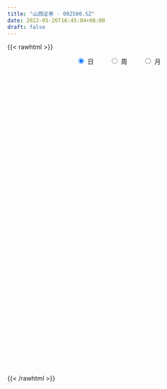 ```yaml
---
title: "山西证券 - 002500.SZ"
date: 2022-05-26T16:45:04+08:00
draft: false
---
```

{{< rawhtml >}}
    <div style="text-align: center">
        <label style="padding: 1rem;"><input style="margin-right: .5rem" type="radio" name="period" value="D" checked onclick="period_change(this)">日</label>
        <label style="padding: 1rem;"><input style="margin-right: .5rem" type="radio" name="period" value="W" onclick="period_change(this)">周</label>
        <label style="padding: 1rem;"><input style="margin-right: .5rem" type="radio" name="period" value="M" onclick="period_change(this)">月</label>
    </div>
    <div id="chart" style="height: 700px;"></div> 
    <script type="text/javascript">
        const D_v = [225442.54,118789.74,110356.3,182137.74,111221.51,171522.18,391627.46,384514.19,277899.67,338474.1,186152.82,218725.02,156957.95,149282.7,250294.87,141179.53,138656.28,123011.44,133742.82,253942.65,142718.21,169727.72,114047.92,112230.42,98462.84,136194.79,138619.72,162930.05,308363.93,170315.15,118984.37,106631.89,170747.39,133506.01,85056.98,75409.31,76714.51,107303.01,82077.7,154213.01,95930.58,91951.23,111169.78,149280.54,158618.45,78077.93,136844.22,158581.58,265980.53,207171.04,195756.03,199144.01,140131.11,138783.95,216454.89,174807.32,115548.9,110422.87,83567.47,130918.41,133991.29,132658.24,95813.77,99728.91,174657.39,329506.17,649506.88,368716.28,279106.89,242891.56,323353.02,200248.54,212053.61,212998.41,220364.73,202444.72,462891.93,419310.25,548849.61,395155.37,333550.6,428181.53,321032.09,550193.7,305787.63,284327.34,263947.24,309826.36,187309.26,140073.02,239766.44,269035.9,317544.82,139073.73,171460.09,158410.19,130462.14,142707.18,160265.97,110047.01,120738.1,123537.79,114346.03,139590.1,96246.96,134532.27,96812.88,155520.14,130157.27,184375.64,123677.3,128240.59,95714.83,121101.72,87411.02,73344.39,112336.56,99989.7,98474.35,100974.76,157413.75,101875.2,96427.47,115904.41,91288.93,83201.97,176308.2,115994.5,147320.61,99526.16,98556.89,101178.86,116618.17,101489.5,118943.47,122680.6,101644.25,263823.03,167162.68,173667.65,365228.84,226951.16,270652.26,157676.09,213335.25,202214.04,186254.01,173561.61,232020.15,171094.26,127208.39,140159.87,115944.78,137973.02,131581.25,176274.86,130485.78,180917.33,177036.6,170994.8,125276.4,140673.22,183595.93,112802.26,142010.07,183769.35,97300.14,546873.24,300219.13,286288.35,176548.63,118369.57,196264.82,129601.1,151349.7,111736.15,106121.34,169423.61,109642.3,81892.79,132181.95,133524.52,67537.53,62185.21,69657.77,62869.72,79289.83,83121.63,78416.61,173650.02,92003.29,100959.62,107868.83,95940.8,107108.18,102841.14,132474.6,212372.3,296096.93,143258.45,337050.93,207387.58,257741.54,327467.0,266881.48,187975.22,188857.91,107582.5,100446.52,118050.79,123832.49,128100.64,93540.7,202407.81,136562.4,192616.12,147195.97,136903.86,150293.9,151713.82,224082.1,163740.57,181561.11,141853.65,154840.72,104791.98,124824.89,161823.07,144133.53,245935.04,406600.14,270742.56,212362.49,291161.76,176866.32,158424.2,121787.93,419294.12,327981.02,149002.78,104951.83,106630.29,102380.9,108687.08,98488.97,151357.28,121110.17,155258.41,92497.52,146939.87]
const D_histogram = [0.0,0.0025080342,-0.0004478255,0.0014835213,-0.0005316226,0.0026233646,0.0151207974,0.0196059471,0.0231800032,0.0272000218,0.0230645514,0.0152324242,0.0060909542,-0.0015168552,-0.0021196432,-0.0033114576,-0.0022944038,-0.0049634106,-0.0079089214,-0.0208938233,-0.0338014285,-0.0371128331,-0.0354085562,-0.0293119771,-0.0238550018,-0.0221704403,-0.0191165073,-0.0159525954,-0.0045912435,-0.0033167835,-0.0033184286,-0.0009213788,-0.0060789038,-0.0137727389,-0.0156016266,-0.0142612231,-0.010972131,-0.0123526405,-0.0108158533,-0.0049537638,-0.001143905,-0.0000938097,0.0010862152,0.0048360495,0.0029690527,0.0021398754,0.0019997729,0.0067615921,0.0124162775,0.0087332174,0.0031996665,-0.0057636576,-0.0106500985,-0.0190825653,-0.0171267195,-0.0151049405,-0.0163042766,-0.0200606902,-0.0187954241,-0.0118534487,-0.0029666686,0.0009363896,0.0021471851,0.00479304,0.0107414444,0.0158708092,0.0399652291,0.0458744713,0.0514584463,0.0532376617,0.0543320485,0.0484342284,0.0396289638,0.0280962801,0.0134800982,0.0072393696,0.0116642753,0.0193247646,0.0209095147,0.0281280267,0.0333297425,0.0350041919,0.0374911432,0.036442475,0.0293206025,0.0155077927,0.0115916872,-0.0044496091,-0.0119234482,-0.0161611106,-0.0155587139,-0.0265968418,-0.0423772385,-0.0448899374,-0.0477871403,-0.0461973135,-0.0392204453,-0.0355251979,-0.0365522553,-0.0352965986,-0.0294046734,-0.0291449664,-0.0278953751,-0.0215600336,-0.0187017782,-0.0123865125,-0.011227228,-0.0082293821,-0.0099611469,-0.0215637976,-0.0284851237,-0.0282154758,-0.0233884912,-0.0235629075,-0.0197893139,-0.0156084285,-0.0113558545,-0.0034263323,0.0032090772,0.0086782086,0.0175770958,0.0230137181,0.0259428103,0.0245348479,0.0255318046,0.0234584273,0.0284503203,0.0273332345,0.0249361271,0.0205291996,0.015046784,0.0097815525,0.0023534593,-0.0003026551,0.002086672,0.0036793158,0.0078716223,0.0089884019,0.0087366475,0.0127258205,0.0197731775,0.0200265476,0.0172390048,0.0126523133,0.0135313213,0.0164828509,0.0160738687,0.0090761502,0.012334771,0.0122502814,0.0094087265,0.0043284344,0.0006541038,0.0025193626,0.0032859702,0.0065071716,0.007254113,0.0089472533,0.0072952431,0.0017020012,-0.0009667875,-0.0016604798,-0.0010760708,-0.0016332857,-0.0015967623,-0.009482667,-0.0148792478,-0.0381822341,-0.0528928798,-0.0600499496,-0.0600460032,-0.0586079035,-0.0600417725,-0.0547674264,-0.057565521,-0.0549345547,-0.0469989409,-0.030303765,-0.0165825052,-0.0054067346,0.0036000433,0.0056615701,0.009630742,0.0139273912,0.0137050796,0.0157362014,0.0183992141,0.017447689,0.018069815,0.010031828,0.0058988227,0.000587539,-0.0000797667,0.0015606696,0.0045580023,0.0044092379,-0.0009045735,-0.0181095887,-0.0418245895,-0.0510506475,-0.0333645477,-0.0271031143,-0.036565198,-0.0182888749,-0.0058792293,0.0034925157,0.0034409779,0.004497911,0.0068221311,0.0040596838,0.0007972777,0.0037724771,0.0053873106,0.0175397415,0.0260472577,0.03495575,0.0410161908,0.0346695194,0.032287174,0.0209537093,0.0256160468,0.023408859,0.0239782798,0.0210981105,0.0155205249,0.0117001458,0.0059638703,-0.0045151997,-0.0071965139,-0.0284459203,-0.0601546841,-0.0723691279,-0.0760269006,-0.0643838411,-0.0531867705,-0.0484785723,-0.0396774965,-0.0159184855,-0.0044149879,0.0039194346,0.0117362348,0.0149630207,0.0170241473,0.0194841653,0.0201063043,0.0258798228,0.0313296003,0.0240940141,0.0232717602,0.029012028]
const D_fast = [0.0,0.0031350427,0.0000672267,0.0023694538,0.0002214043,0.0040322326,0.0203098648,0.0296965012,0.0390655582,0.0498855822,0.0515162497,0.0474922285,0.039873497,0.0318864738,0.0307537751,0.0287340962,0.029177549,0.0252676896,0.0203449485,0.0021365907,-0.0192213715,-0.0318109845,-0.0389588466,-0.0401902617,-0.040697037,-0.0445550855,-0.0462802793,-0.0471045162,-0.0368909752,-0.0364457111,-0.0372769634,-0.0351102583,-0.0417875092,-0.052924529,-0.0586538234,-0.0608787256,-0.0603326664,-0.064801336,-0.0659685121,-0.0613448636,-0.057820981,-0.0567943381,-0.0553427594,-0.0503839127,-0.0515086463,-0.0518028548,-0.051443014,-0.0449907968,-0.036232042,-0.0377317977,-0.042465432,-0.0528696705,-0.060418636,-0.0736217442,-0.0759475783,-0.0777020344,-0.0829774397,-0.0917490258,-0.0951826157,-0.0912040025,-0.0830588895,-0.078921734,-0.0771741421,-0.0733300273,-0.0646962618,-0.0555991946,-0.0215134675,-0.0041356075,0.0143129792,0.02940161,0.0440790089,0.0502897459,0.0513917222,0.0468831085,0.0356369513,0.0312060651,0.0385470395,0.0510387199,0.0578508488,0.0721013674,0.0856355189,0.0960610162,0.1079207533,0.1159827039,0.116190982,0.1062551204,0.1052369367,0.0880832381,0.077628537,0.0693505969,0.0660633152,0.0483759768,0.0220012705,0.0082660872,-0.0065779007,-0.0165374024,-0.0193656455,-0.0245516976,-0.0347168187,-0.0422853118,-0.0437445549,-0.0507710894,-0.056495342,-0.0555500089,-0.057367198,-0.0541485604,-0.055796083,-0.0548555826,-0.0590776341,-0.0760712341,-0.0901138412,-0.0968980622,-0.0979182005,-0.1039833436,-0.1051570785,-0.1048783002,-0.1034646898,-0.0963917507,-0.088954072,-0.0813153884,-0.0680222272,-0.0568321754,-0.0474173806,-0.042691631,-0.0353117232,-0.0315204937,-0.0194160206,-0.0136997978,-0.0098628734,-0.009137501,-0.0108582206,-0.013678064,-0.0205177924,-0.0232495706,-0.0203385755,-0.0178261027,-0.0116658906,-0.0083020106,-0.0063696031,0.0008010251,0.0127916765,0.0180516834,0.0195738919,0.0181502786,0.022412117,0.0294843593,0.0330938443,0.0283651633,0.0347074769,0.0376855577,0.0371961844,0.0331980009,0.0296871962,0.0321822957,0.0337703959,0.0386183901,0.0411788598,0.0451088134,0.0452806139,0.0401128723,0.0372023868,0.0360935746,0.0364089659,0.0354434296,0.0350807623,0.0248241909,0.0157077981,-0.0171407467,-0.0450746123,-0.0672441696,-0.0822517239,-0.0954656001,-0.1119099122,-0.1203274227,-0.1375168976,-0.14861957,-0.1524336914,-0.1433144568,-0.1337388233,-0.1239147364,-0.1140079476,-0.1105310283,-0.1041541709,-0.0963756739,-0.0931717155,-0.0872065434,-0.0799437272,-0.0765333301,-0.0713937503,-0.0769237803,-0.0795820799,-0.0847464789,-0.0854337262,-0.0834031226,-0.0792662892,-0.0783127442,-0.0838526989,-0.1055851114,-0.1397562595,-0.1617449794,-0.1524000166,-0.1529143617,-0.1715177449,-0.1578136406,-0.1468738022,-0.1366289283,-0.1358202216,-0.1336388108,-0.1296090579,-0.1313565843,-0.1344196709,-0.1305013522,-0.1275396911,-0.1110023248,-0.0959829942,-0.0783355644,-0.0620210758,-0.0597003674,-0.0540109194,-0.0601059567,-0.0490396075,-0.0453945806,-0.0388305899,-0.0364362315,-0.0381336859,-0.0390290285,-0.0432743364,-0.0548822063,-0.059362649,-0.0877235355,-0.1344709704,-0.164777696,-0.187442194,-0.1918950947,-0.1939947167,-0.2014061617,-0.20252446,-0.1827450703,-0.1723453197,-0.1630310385,-0.1522801796,-0.1453126385,-0.1389954751,-0.1316644158,-0.1260157007,-0.1137722265,-0.100490049,-0.1017021316,-0.0967064455,-0.0837131707]
const D_slow = [0.0,0.0006270085,0.0005150522,0.0008859325,0.0007530269,0.001408868,0.0051890674,0.0100905541,0.0158855549,0.0226855604,0.0284516983,0.0322598043,0.0337825429,0.033403329,0.0328734183,0.0320455538,0.0314719529,0.0302311002,0.0282538699,0.0230304141,0.0145800569,0.0053018487,-0.0035502904,-0.0108782847,-0.0168420351,-0.0223846452,-0.027163772,-0.0311519209,-0.0322997317,-0.0331289276,-0.0339585348,-0.0341888795,-0.0357086054,-0.0391517901,-0.0430521968,-0.0466175026,-0.0493605353,-0.0524486955,-0.0551526588,-0.0563910997,-0.056677076,-0.0567005284,-0.0564289746,-0.0552199622,-0.054477699,-0.0539427302,-0.053442787,-0.0517523889,-0.0486483195,-0.0464650152,-0.0456650985,-0.0471060129,-0.0497685376,-0.0545391789,-0.0588208588,-0.0625970939,-0.066673163,-0.0716883356,-0.0763871916,-0.0793505538,-0.0800922209,-0.0798581235,-0.0793213273,-0.0781230673,-0.0754377062,-0.0714700039,-0.0614786966,-0.0500100788,-0.0371454672,-0.0238360517,-0.0102530396,0.0018555175,0.0117627584,0.0187868285,0.022156853,0.0239666954,0.0268827642,0.0317139554,0.0369413341,0.0439733407,0.0523057764,0.0610568243,0.0704296101,0.0795402289,0.0868703795,0.0907473277,0.0936452495,0.0925328472,0.0895519852,0.0855117075,0.081622029,0.0749728186,0.064378509,0.0531560246,0.0412092395,0.0296599112,0.0198547998,0.0109735003,0.0018354365,-0.0069887131,-0.0143398815,-0.0216261231,-0.0285999669,-0.0339899753,-0.0386654198,-0.0417620479,-0.0445688549,-0.0466262005,-0.0491164872,-0.0545074366,-0.0616287175,-0.0686825865,-0.0745297093,-0.0804204361,-0.0853677646,-0.0892698717,-0.0921088353,-0.0929654184,-0.0921631491,-0.089993597,-0.085599323,-0.0798458935,-0.0733601909,-0.0672264789,-0.0608435278,-0.054978921,-0.0478663409,-0.0410330323,-0.0347990005,-0.0296667006,-0.0259050046,-0.0234596165,-0.0228712517,-0.0229469154,-0.0224252475,-0.0215054185,-0.0195375129,-0.0172904125,-0.0151062506,-0.0119247954,-0.0069815011,-0.0019748642,0.002334887,0.0054979654,0.0088807957,0.0130015084,0.0170199756,0.0192890131,0.0223727059,0.0254352762,0.0277874579,0.0288695665,0.0290330924,0.0296629331,0.0304844256,0.0321112185,0.0339247468,0.0361615601,0.0379853709,0.0384108712,0.0381691743,0.0377540543,0.0374850366,0.0370767152,0.0366775246,0.0343068579,0.0305870459,0.0210414874,0.0078182675,-0.0071942199,-0.0222057207,-0.0368576966,-0.0518681397,-0.0655599963,-0.0799513766,-0.0936850153,-0.1054347505,-0.1130106918,-0.1171563181,-0.1185080017,-0.1176079909,-0.1161925984,-0.1137849129,-0.1103030651,-0.1068767952,-0.1029427448,-0.0983429413,-0.0939810191,-0.0894635653,-0.0869556083,-0.0854809026,-0.0853340179,-0.0853539595,-0.0849637921,-0.0838242916,-0.0827219821,-0.0829481255,-0.0874755226,-0.09793167,-0.1106943319,-0.1190354688,-0.1258112474,-0.1349525469,-0.1395247656,-0.140994573,-0.140121444,-0.1392611995,-0.1381367218,-0.136431189,-0.1354162681,-0.1352169486,-0.1342738294,-0.1329270017,-0.1285420663,-0.1220302519,-0.1132913144,-0.1030372667,-0.0943698868,-0.0862980933,-0.081059666,-0.0746556543,-0.0688034396,-0.0628088696,-0.057534342,-0.0536542108,-0.0507291743,-0.0492382067,-0.0503670066,-0.0521661351,-0.0592776152,-0.0743162862,-0.0924085682,-0.1114152934,-0.1275112536,-0.1408079462,-0.1529275893,-0.1628469635,-0.1668265848,-0.1679303318,-0.1669504731,-0.1640164144,-0.1602756593,-0.1560196224,-0.1511485811,-0.146122005,-0.1396520493,-0.1318196493,-0.1257961457,-0.1199782057,-0.1127251987]
const D_data = [['2021-05-17', 6.8673, 6.7788, 6.7394, 6.8772],['2021-05-18', 6.7788, 6.8181, 6.7788, 6.8772],['2021-05-19', 6.7985, 6.7493, 6.7394, 6.828],['2021-05-20', 6.7493, 6.8083, 6.7394, 6.887],['2021-05-21', 6.8181, 6.7591, 6.7493, 6.8378],['2021-05-24', 6.7886, 6.828, 6.7886, 6.887],['2021-05-25', 6.8476, 6.9952, 6.8181, 7.0543],['2021-05-26', 7.0149, 6.9559, 6.946, 7.133],['2021-05-27', 6.946, 6.9854, 6.887, 7.0051],['2021-05-28', 6.9657, 7.0346, 6.9264, 7.0936],['2021-05-31', 7.0149, 6.9559, 6.9362, 7.0247],['2021-06-01', 6.946, 6.8968, 6.8575, 6.9657],['2021-06-02', 6.8968, 6.8476, 6.828, 6.946],['2021-06-03', 6.8378, 6.828, 6.8181, 6.8968],['2021-06-04', 6.8181, 6.8968, 6.7985, 7.0149],['2021-06-07', 6.8968, 6.887, 6.8476, 6.9559],['2021-06-08', 6.887, 6.9165, 6.8772, 6.9559],['2021-06-09', 6.9165, 6.8673, 6.8378, 6.946],['2021-06-10', 6.8476, 6.8476, 6.7985, 6.9067],['2021-06-11', 6.8476, 6.6706, 6.6509, 6.8673],['2021-06-15', 6.6706, 6.582, 6.582, 6.7001],['2021-06-16', 6.582, 6.6312, 6.582, 6.7001],['2021-06-17', 6.6312, 6.6607, 6.6017, 6.6902],['2021-06-18', 6.641, 6.7099, 6.6115, 6.7394],['2021-06-21', 6.7001, 6.7099, 6.6706, 6.7493],['2021-06-22', 6.7001, 6.6607, 6.6509, 6.7394],['2021-06-23', 6.6804, 6.6706, 6.641, 6.7099],['2021-06-24', 6.6607, 6.6706, 6.641, 6.7296],['2021-06-25', 6.66, 6.8, 6.65, 6.88],['2021-06-28', 6.78, 6.7, 6.69, 6.79],['2021-06-29', 6.71, 6.68, 6.66, 6.75],['2021-06-30', 6.7, 6.71, 6.67, 6.74],['2021-07-01', 6.75, 6.6, 6.6, 6.79],['2021-07-02', 6.61, 6.52, 6.51, 6.61],['2021-07-05', 6.52, 6.55, 6.5, 6.57],['2021-07-06', 6.55, 6.57, 6.53, 6.6],['2021-07-07', 6.57, 6.59, 6.53, 6.6],['2021-07-08', 6.6, 6.52, 6.51, 6.62],['2021-07-09', 6.5, 6.54, 6.49, 6.55],['2021-07-12', 6.6, 6.6, 6.57, 6.65],['2021-07-13', 6.57, 6.59, 6.55, 6.6],['2021-07-14', 6.58, 6.56, 6.53, 6.6],['2021-07-15', 6.55, 6.56, 6.52, 6.59],['2021-07-16', 6.57, 6.6, 6.54, 6.64],['2021-07-19', 6.58, 6.53, 6.45, 6.59],['2021-07-20', 6.51, 6.53, 6.49, 6.55],['2021-07-21', 6.51, 6.53, 6.5, 6.59],['2021-07-22', 6.55, 6.6, 6.53, 6.62],['2021-07-23', 6.61, 6.64, 6.56, 6.75],['2021-07-26', 6.63, 6.53, 6.51, 6.68],['2021-07-27', 6.52, 6.48, 6.45, 6.56],['2021-07-28', 6.47, 6.39, 6.37, 6.52],['2021-07-29', 6.43, 6.39, 6.35, 6.45],['2021-07-30', 6.38, 6.29, 6.24, 6.38],['2021-08-02', 6.25, 6.38, 6.2, 6.49],['2021-08-03', 6.36, 6.37, 6.33, 6.49],['2021-08-04', 6.38, 6.31, 6.31, 6.38],['2021-08-05', 6.3, 6.24, 6.23, 6.35],['2021-08-06', 6.24, 6.27, 6.23, 6.28],['2021-08-09', 6.25, 6.34, 6.24, 6.38],['2021-08-10', 6.35, 6.39, 6.29, 6.4],['2021-08-11', 6.4, 6.35, 6.34, 6.42],['2021-08-12', 6.3, 6.32, 6.3, 6.37],['2021-08-13', 6.31, 6.34, 6.3, 6.35],['2021-08-16', 6.35, 6.4, 6.34, 6.46],['2021-08-17', 6.4, 6.42, 6.38, 6.61],['2021-08-18', 6.41, 6.75, 6.4, 6.83],['2021-08-19', 6.7, 6.63, 6.6, 6.8],['2021-08-20', 6.63, 6.69, 6.6, 6.73],['2021-08-23', 6.7, 6.7, 6.66, 6.76],['2021-08-24', 6.69, 6.74, 6.67, 6.79],['2021-08-25', 6.69, 6.68, 6.65, 6.74],['2021-08-26', 6.68, 6.64, 6.63, 6.72],['2021-08-27', 6.62, 6.58, 6.55, 6.66],['2021-08-30', 6.65, 6.49, 6.47, 6.66],['2021-08-31', 6.5, 6.55, 6.46, 6.58],['2021-09-01', 6.55, 6.69, 6.51, 6.81],['2021-09-02', 6.65, 6.78, 6.65, 6.82],['2021-09-03', 7.02, 6.75, 6.75, 7.07],['2021-09-06', 6.74, 6.87, 6.71, 6.91],['2021-09-07', 6.8, 6.91, 6.78, 6.94],['2021-09-08', 6.92, 6.92, 6.88, 7.06],['2021-09-09', 6.88, 6.98, 6.86, 7.05],['2021-09-10', 6.98, 6.98, 6.94, 7.14],['2021-09-13', 6.98, 6.92, 6.9, 7.03],['2021-09-14', 6.98, 6.81, 6.8, 6.99],['2021-09-15', 6.81, 6.91, 6.79, 6.97],['2021-09-16', 6.91, 6.72, 6.69, 6.95],['2021-09-17', 6.76, 6.77, 6.7, 6.8],['2021-09-22', 6.7, 6.78, 6.68, 6.8],['2021-09-23', 6.79, 6.83, 6.79, 6.89],['2021-09-24', 6.82, 6.65, 6.63, 6.85],['2021-09-27', 6.65, 6.5, 6.45, 6.71],['2021-09-28', 6.52, 6.59, 6.51, 6.61],['2021-09-29', 6.55, 6.54, 6.47, 6.57],['2021-09-30', 6.54, 6.56, 6.47, 6.58],['2021-10-08', 6.59, 6.62, 6.57, 6.65],['2021-10-11', 6.63, 6.58, 6.55, 6.64],['2021-10-12', 6.57, 6.5, 6.46, 6.57],['2021-10-13', 6.5, 6.5, 6.45, 6.54],['2021-10-14', 6.52, 6.55, 6.47, 6.57],['2021-10-15', 6.52, 6.47, 6.46, 6.56],['2021-10-18', 6.48, 6.46, 6.43, 6.51],['2021-10-19', 6.46, 6.52, 6.44, 6.53],['2021-10-20', 6.5, 6.48, 6.47, 6.52],['2021-10-21', 6.5, 6.53, 6.47, 6.57],['2021-10-22', 6.5, 6.47, 6.47, 6.54],['2021-10-25', 6.46, 6.49, 6.41, 6.49],['2021-10-26', 6.47, 6.42, 6.41, 6.49],['2021-10-27', 6.41, 6.24, 6.23, 6.42],['2021-10-28', 6.25, 6.22, 6.21, 6.28],['2021-10-29', 6.22, 6.26, 6.2, 6.31],['2021-11-01', 6.23, 6.3, 6.23, 6.33],['2021-11-02', 6.28, 6.22, 6.21, 6.31],['2021-11-03', 6.24, 6.25, 6.21, 6.27],['2021-11-04', 6.26, 6.25, 6.24, 6.28],['2021-11-05', 6.24, 6.25, 6.23, 6.28],['2021-11-08', 6.26, 6.31, 6.25, 6.32],['2021-11-09', 6.31, 6.32, 6.29, 6.35],['2021-11-10', 6.31, 6.33, 6.29, 6.35],['2021-11-11', 6.33, 6.41, 6.32, 6.44],['2021-11-12', 6.4, 6.41, 6.37, 6.43],['2021-11-15', 6.41, 6.41, 6.36, 6.45],['2021-11-16', 6.41, 6.37, 6.33, 6.44],['2021-11-17', 6.37, 6.41, 6.35, 6.44],['2021-11-18', 6.39, 6.38, 6.37, 6.42],['2021-11-19', 6.37, 6.49, 6.36, 6.5],['2021-11-22', 6.47, 6.44, 6.44, 6.49],['2021-11-23', 6.44, 6.43, 6.43, 6.49],['2021-11-24', 6.43, 6.4, 6.38, 6.46],['2021-11-25', 6.41, 6.37, 6.37, 6.43],['2021-11-26', 6.37, 6.35, 6.34, 6.38],['2021-11-29', 6.3, 6.29, 6.27, 6.34],['2021-11-30', 6.32, 6.32, 6.3, 6.34],['2021-12-01', 6.31, 6.38, 6.3, 6.4],['2021-12-02', 6.37, 6.38, 6.36, 6.44],['2021-12-03', 6.38, 6.43, 6.38, 6.43],['2021-12-06', 6.46, 6.41, 6.4, 6.56],['2021-12-07', 6.45, 6.4, 6.37, 6.49],['2021-12-08', 6.42, 6.47, 6.36, 6.47],['2021-12-09', 6.46, 6.55, 6.42, 6.63],['2021-12-10', 6.5, 6.5, 6.47, 6.53],['2021-12-13', 6.56, 6.47, 6.47, 6.62],['2021-12-14', 6.45, 6.44, 6.42, 6.47],['2021-12-15', 6.44, 6.51, 6.43, 6.53],['2021-12-16', 6.51, 6.56, 6.5, 6.58],['2021-12-17', 6.59, 6.54, 6.52, 6.61],['2021-12-20', 6.5, 6.45, 6.4, 6.54],['2021-12-21', 6.42, 6.58, 6.42, 6.6],['2021-12-22', 6.59, 6.56, 6.54, 6.62],['2021-12-23', 6.6, 6.53, 6.5, 6.6],['2021-12-24', 6.54, 6.49, 6.46, 6.58],['2021-12-27', 6.5, 6.49, 6.46, 6.52],['2021-12-28', 6.5, 6.56, 6.47, 6.58],['2021-12-29', 6.56, 6.56, 6.51, 6.59],['2021-12-30', 6.56, 6.61, 6.54, 6.64],['2021-12-31', 6.62, 6.6, 6.58, 6.64],['2022-01-04', 6.61, 6.63, 6.56, 6.64],['2022-01-05', 6.62, 6.6, 6.58, 6.65],['2022-01-06', 6.57, 6.54, 6.53, 6.61],['2022-01-07', 6.56, 6.56, 6.54, 6.59],['2022-01-10', 6.55, 6.58, 6.54, 6.6],['2022-01-11', 6.56, 6.6, 6.56, 6.64],['2022-01-12', 6.6, 6.59, 6.56, 6.62],['2022-01-13', 6.6, 6.6, 6.59, 6.64],['2022-01-14', 6.58, 6.48, 6.46, 6.59],['2022-01-17', 6.48, 6.47, 6.46, 6.52],['2022-01-18', 6.27, 6.15, 6.05, 6.27],['2022-01-19', 6.06, 6.12, 6.02, 6.14],['2022-01-20', 6.11, 6.11, 6.07, 6.2],['2022-01-21', 6.1, 6.13, 6.08, 6.18],['2022-01-24', 6.13, 6.1, 6.08, 6.15],['2022-01-25', 6.1, 6.01, 6.0, 6.11],['2022-01-26', 6.01, 6.05, 5.96, 6.08],['2022-01-27', 6.03, 5.9, 5.9, 6.06],['2022-01-28', 5.95, 5.91, 5.9, 5.99],['2022-02-07', 5.96, 5.95, 5.92, 5.99],['2022-02-08', 5.93, 6.08, 5.92, 6.08],['2022-02-09', 6.07, 6.09, 6.05, 6.12],['2022-02-10', 6.11, 6.1, 6.05, 6.11],['2022-02-11', 6.07, 6.11, 6.06, 6.15],['2022-02-14', 6.08, 6.04, 6.02, 6.1],['2022-02-15', 6.06, 6.07, 6.04, 6.08],['2022-02-16', 6.07, 6.09, 6.06, 6.1],['2022-02-17', 6.08, 6.04, 6.03, 6.09],['2022-02-18', 6.01, 6.07, 6.0, 6.08],['2022-02-21', 6.08, 6.09, 6.05, 6.09],['2022-02-22', 6.06, 6.05, 6.02, 6.09],['2022-02-23', 6.05, 6.07, 6.04, 6.09],['2022-02-24', 6.07, 5.94, 5.89, 6.07],['2022-02-25', 5.96, 5.95, 5.93, 6.0],['2022-02-28', 5.95, 5.9, 5.88, 5.98],['2022-03-01', 5.92, 5.93, 5.88, 5.94],['2022-03-02', 5.91, 5.95, 5.9, 5.96],['2022-03-03', 5.95, 5.97, 5.94, 6.0],['2022-03-04', 5.97, 5.93, 5.9, 5.98],['2022-03-07', 5.93, 5.84, 5.83, 5.94],['2022-03-08', 5.84, 5.61, 5.61, 5.88],['2022-03-09', 5.64, 5.38, 5.2, 5.64],['2022-03-10', 5.49, 5.42, 5.41, 5.54],['2022-03-11', 5.4, 5.73, 5.31, 5.84],['2022-03-14', 5.62, 5.61, 5.59, 5.76],['2022-03-15', 5.52, 5.36, 5.35, 5.66],['2022-03-16', 5.43, 5.69, 5.34, 5.75],['2022-03-17', 5.72, 5.67, 5.63, 5.77],['2022-03-18', 5.66, 5.67, 5.61, 5.72],['2022-03-21', 5.63, 5.56, 5.53, 5.65],['2022-03-22', 5.53, 5.56, 5.52, 5.62],['2022-03-23', 5.58, 5.57, 5.55, 5.6],['2022-03-24', 5.53, 5.49, 5.48, 5.56],['2022-03-25', 5.49, 5.45, 5.45, 5.58],['2022-03-28', 5.43, 5.51, 5.39, 5.55],['2022-03-29', 5.54, 5.49, 5.46, 5.55],['2022-03-30', 5.54, 5.65, 5.52, 5.68],['2022-03-31', 5.61, 5.66, 5.6, 5.7],['2022-04-01', 5.63, 5.72, 5.61, 5.73],['2022-04-06', 5.7, 5.74, 5.66, 5.75],['2022-04-07', 5.73, 5.6, 5.6, 5.76],['2022-04-08', 5.64, 5.64, 5.53, 5.69],['2022-04-11', 5.64, 5.5, 5.46, 5.66],['2022-04-12', 5.5, 5.69, 5.45, 5.71],['2022-04-13', 5.65, 5.62, 5.61, 5.72],['2022-04-14', 5.65, 5.66, 5.65, 5.76],['2022-04-15', 5.64, 5.62, 5.59, 5.71],['2022-04-18', 5.53, 5.57, 5.51, 5.61],['2022-04-19', 5.58, 5.57, 5.54, 5.6],['2022-04-20', 5.57, 5.52, 5.5, 5.61],['2022-04-21', 5.52, 5.41, 5.4, 5.57],['2022-04-22', 5.41, 5.46, 5.37, 5.51],['2022-04-25', 5.41, 5.14, 5.11, 5.42],['2022-04-26', 5.2, 4.82, 4.81, 5.2],['2022-04-27', 4.73, 4.88, 4.72, 4.9],['2022-04-28', 4.82, 4.87, 4.78, 4.98],['2022-04-29', 5.04, 5.01, 4.89, 5.09],['2022-05-05', 4.96, 5.0, 4.93, 5.05],['2022-05-06', 4.95, 4.9, 4.87, 4.99],['2022-05-09', 4.9, 4.93, 4.86, 4.98],['2022-05-10', 4.91, 5.16, 4.9, 5.22],['2022-05-11', 5.1, 5.07, 5.07, 5.21],['2022-05-12', 5.05, 5.06, 5.02, 5.13],['2022-05-13', 5.1, 5.08, 5.05, 5.11],['2022-05-16', 5.11, 5.04, 5.02, 5.12],['2022-05-17', 5.05, 5.03, 4.98, 5.05],['2022-05-18', 5.02, 5.04, 5.01, 5.08],['2022-05-19', 4.99, 5.02, 4.96, 5.03],['2022-05-20', 5.04, 5.1, 5.03, 5.12],['2022-05-23', 5.11, 5.13, 5.09, 5.15],['2022-05-24', 5.13, 4.97, 4.96, 5.16],['2022-05-25', 4.97, 5.03, 4.97, 5.04],['2022-05-26', 5.04, 5.13, 5.02, 5.18]]
const W_v = [1545014.04,4737556.0900000008,5809177.7400000002,3916209.6800000002,5093638.9100000001,4735757.5300000003,2659558.7400000002,3454124.1000000001,4685313.75,1897628.9199999999,1747316.9999999998,1557703.0800000001,904256.5600000001,1047976.5900000001,1094948.5899999999,898455.15,1035903.34,1198232.99,1814906.1400000001,1523963.46,940654.16,965796.0599999999,690611.5,781859.42,978444.5499999999,1138113.49,1380974.28,2293988.1500000004,2698107.5,2024349.3799999999,1526653.73,922000.4099999999,616267.6499999999,2004953.6000000001,1462252.9100000001,1292265.1299999999,1330705.8500000001,1802887.52,1652562.28,1763780.6099999999,2146196.9900000002,2345380.4100000001,1854361.3599999999,1639921.3599999999,1282610.0700000001,1010973.8999999999,1161926.4700000002,1119349.3100000001,895238.46,1071613.8100000001,1082470.1199999999,1025188.0700000001,1018223.1199999999,689075.0699999999,1205897.3800000001,839113.0600000001,668526.73,669654.8,929244.2300000001,738988.78,586761.02,520863.71,737721.9,450921.43,824470.3099999999,820090.9300000001,2802680.3199999998,2341006.6099999999,1405006.75,3063893.2999999998,2504319.9199999999,1373444.24,1091589.4399999999,1010425.1399999999,801867.16,707225.37,954328.2,1859652.95,1019226.71,837295.6900000001,730682.76,1192776.75,3590514.5599999996,4818367.7000000002,4902460.4500000002,2715731.2999999998,3907153.4899999998,4371025.7800000003,6271371.75,3065705.8499999996,2002601.1699999999,2131439.4699999997,784366.54,1818372.8800000001,1505051.9499999997,951715.36,1026986.38,649134.2000000001,1111804.74,1540213.3099999998,1100729.6100000001,868799.4299999999,1017663.8899999999,2377851.7199999997,1313335.9900000002,1340565.6699999999,1030623.75,685180.0600000001,1119792.25,750711.88,1430458.1599999999,1134234.1799999999,1730431.6499999999,833863.29,143919.2,486757.98,803974.04,554762.96,692192.2399999999,672926.4399999999,545498.4500000001,397041.1900000001,349449.78,400145.08,635055.61,1991166.99,1582648.78,1540181.5600000001,2243530.1099999999,944534.22,848277.5,1249600.8200000001,1071600.95,2795591.3599999999,2687429.0300000003,2533054.4299999997,1835899.1799999999,1375559.74,990565.39,680589.88,674098.63,609040.48,504081.44,466231.61,495152.23,498323.62,462966.8799999999,414588.68,873213.5700000001,1097922.74,836210.5,5366763.7299999995,10841840.5500000007,7721615.9999999991,4853659.1899999995,2720638.7800000003,3074158.0,1945558.4199999999,2495370.2200000002,1451896.2699999998,1500270.8500000001,1229062.8200000001,966006.53,1983253.3799999999,662344.29,210687.34,1395844.5900000001,895801.45,904911.79,1170655.79,1308948.52,788514.29,1304732.8699999999,2986226.8100000001,1455424.3999999999,770542.6400000001,1005065.0599999999,3425912.77,6248921.29,2744680.8300000005,1596251.3100000001,1227491.7799999998,1468781.45,553607.16,409921.15,2056353.05,1100723.1499999999,1134122.6500000001,645449.99,912309.54,485689.23,516168.73,520347.19,634541.5,683359.0599999999,185930.44,878427.62,747947.8300000001,1564037.6000000001,961413.36,790532.7200000001,538724.27,844571.3299999998,700184.8100000001,426561.51,602545.14,798102.71,880986.1400000001,700801.45,593110.62,1801493.6099999999,1191545.1400000001,1853861.2399999998,2028113.29,1351197.8299999998,648875.36,786488.8300000001,130462.14,657296.05,581528.24,721970.9400000001,489908.52,558727.76,563130.98,562577.02,561375.99,1196833.3599999999,1030131.65,844044.28,692259.6899999999,654225.13,762850.83,1407229.4899999998,707321.34,599261.99,395774.75,506481.3799999999,514718.57,1121253.21,1247452.8200000001,638770.2100000001,753227.67,434393.73,862951.25,690414.1900000001,1426801.99,335290.52,1123017.6800000002,567544.52,515805.97]
const W_histogram = [0.0,0.0324895726,0.0934319834,0.1229602018,0.1303960847,0.1203942158,0.1165349498,0.1216891173,0.1516648443,0.141329739,0.1221962264,0.0866641099,0.0372985085,-0.0025676012,-0.080798501,-0.1248391059,-0.175023291,-0.1738128894,-0.1829867954,-0.185588617,-0.1788722535,-0.19758792,-0.2058661165,-0.2194626745,-0.2021094112,-0.168129401,-0.1587708276,-0.1069629585,-0.0547992187,-0.0659487606,-0.1566542323,-0.2161050046,-0.2256747169,-0.1989051252,-0.1485665008,-0.1205616379,-0.1303781644,-0.0853459703,-0.0365325713,-0.0034856548,0.0144702619,0.0597094121,0.0974925609,0.1127323356,0.1069855006,0.0811859568,0.059065293,0.0401414429,0.0312247287,-0.0127155249,-0.0228409227,-0.0293897725,-0.026828277,-0.0180426017,-0.003426678,-0.0182129681,-0.0177197393,-0.0199774093,-0.0032333547,0.0098657866,0.015854963,0.0188054011,0.0349252557,0.0425097432,-0.0109395675,-0.0493179284,-0.0215170724,0.01640568,0.0351623754,0.094864411,0.1169914204,0.1311671027,0.1293358954,0.1137439753,0.1035954152,0.0795408617,0.1001102757,0.112696064,0.112902898,0.0945144669,0.0746069965,0.0798799913,0.1550859069,0.2304785604,0.2604121675,0.2731940413,0.2962498667,0.3326682057,0.3630521315,0.330857035,0.2961931044,0.2176703657,0.1323108871,0.0356776846,-0.0548112172,-0.111334219,-0.1345444326,-0.1529651396,-0.1606112466,-0.1337295207,-0.1279965038,-0.1167399722,-0.1015796085,-0.0634055809,-0.0629009309,-0.0764384118,-0.1091124978,-0.121091313,-0.1115175275,-0.1152691309,-0.0814114486,-0.0438923685,-0.0230802105,-0.0208681733,-0.0327503626,-0.0326792108,-0.0398125912,-0.0344554097,-0.0356519724,-0.0431735647,-0.0701276651,-0.0805025468,-0.0779844143,-0.0626169455,-0.0398522514,0.0024007647,0.0191911447,0.0456909382,0.0584610509,0.0565069792,0.038794699,-0.0133666289,-0.0376661012,0.0082688748,0.0053817425,0.0334957328,0.028072609,-0.0076020183,-0.0473569761,-0.0803809251,-0.0924914628,-0.095383489,-0.1009928013,-0.0882719635,-0.0668954359,-0.0587967429,-0.0598979991,-0.0457795612,-0.0281181684,-0.0408726875,-0.0551454952,0.0591795107,0.2048447881,0.2245491047,0.2127324809,0.2120602247,0.1972033593,0.1737852109,0.1565092376,0.1329552843,0.102001083,0.0546140096,0.0419871614,0.0240869053,0.0031330465,-0.0054587269,-0.0083473823,-0.0257045418,-0.0624575288,-0.061581972,-0.0615203325,-0.056171228,-0.0439015656,-0.0202941192,-0.0447741635,-0.0546897515,-0.0636134903,0.0153360881,0.0120848366,-0.0117789146,-0.0359886311,-0.042733113,-0.1046352115,-0.1273048567,-0.1195151711,-0.1059484637,-0.0785602287,-0.0808117637,-0.0856395715,-0.0759347203,-0.0712732779,-0.0635752027,-0.0579977121,-0.0583065927,-0.064670268,-0.0630458721,-0.03562819,-0.0254299376,0.0017573222,0.0117879158,0.0048708745,0.0046264749,0.0118085623,-0.0003769005,-0.0049166284,-0.001862265,0.004519704,-0.0122463919,-0.0215545988,-0.0199076767,0.006433693,0.0175014169,0.0362447838,0.0625629874,0.0640269424,0.0554336522,0.0427753356,0.0377078649,0.0241761814,0.0155661935,-0.0029448089,-0.0139209536,-0.0087182762,0.0012666981,-0.0003170785,0.0049717088,0.0136413309,0.0220298977,0.0240087614,0.0320225176,0.0337530978,0.0288251483,0.0026856253,-0.0270884491,-0.0307146247,-0.0330079482,-0.0393758275,-0.0414922328,-0.0522255613,-0.058743646,-0.0723549463,-0.0582630431,-0.0497494186,-0.0412360004,-0.0420094869,-0.0669746522,-0.0839433234,-0.076311975,-0.0636987544,-0.0478408399]
const W_fast = [0.0,0.0406119658,0.1249123725,0.1851806412,0.2252155454,0.2453122304,0.2705867018,0.3061631486,0.3740550868,0.3990524162,0.4104679602,0.3966018712,0.3565608969,0.3160528869,0.2176223618,0.1423719805,0.0484319726,0.0061891519,-0.048731453,-0.0977304288,-0.1357321287,-0.2038447752,-0.2635895009,-0.3320517275,-0.365225817,-0.373278157,-0.4036122906,-0.3785451611,-0.340081226,-0.3677179579,-0.4975869878,-0.6110640113,-0.6770524027,-0.7000090924,-0.6868120931,-0.6889476397,-0.7313587073,-0.7076630058,-0.6679827496,-0.6358072469,-0.6142337647,-0.5540672614,-0.4919109724,-0.4484881138,-0.4274885737,-0.4329916283,-0.4403459688,-0.4492344581,-0.4503449902,-0.497464125,-0.5132997535,-0.5271960464,-0.5313416201,-0.5270665953,-0.5133073411,-0.5326468732,-0.5365835792,-0.5438356015,-0.5278998857,-0.5123342977,-0.5023813806,-0.4947295922,-0.4698784236,-0.4516665003,-0.5078507029,-0.5585585459,-0.536136958,-0.4941127857,-0.4665654964,-0.3831473581,-0.3317724935,-0.2848050356,-0.254302269,-0.2414581952,-0.2257079016,-0.2298772396,-0.1842802567,-0.1435204523,-0.1150878939,-0.1098477083,-0.1111034295,-0.0858604369,0.0281169554,0.1611292491,0.2561658979,0.3372462821,0.4343645742,0.5539499646,0.6750969233,0.7256160855,0.765000431,0.7408952837,0.6886135269,0.6008997456,0.4967080395,0.412351483,0.3555051611,0.2988431692,0.2510442506,0.2444935964,0.2182274872,0.2002990258,0.1900644874,0.2123871198,0.197166537,0.1645194532,0.1045672428,0.0623155994,0.044010003,0.0114411169,0.024945937,0.0514919249,0.0665340303,0.0635290242,0.0434592443,0.0353605933,0.0182740652,0.0150173943,0.0049078385,-0.013407145,-0.0578931617,-0.0883936801,-0.1053716512,-0.1056584188,-0.0928567875,-0.0500035802,-0.0284154141,0.009507114,0.0368924894,0.0490651625,0.041051557,-0.014451428,-0.0481674256,-0.0001652309,-0.0017069275,0.0347809959,0.0363760243,-0.0011991076,-0.0527933094,-0.1059124896,-0.1411458931,-0.1678837916,-0.1987413041,-0.2080884573,-0.2034357886,-0.2100362813,-0.2261120373,-0.2234384897,-0.212806639,-0.23577933,-0.2638385114,-0.1347186278,0.0621578465,0.1379994393,0.1793659358,0.2317087357,0.2661527102,0.2861808645,0.3080322005,0.3177170684,0.3122631379,0.2785295668,0.2763995089,0.2645209792,0.244350382,0.2343939269,0.2294184258,0.205635131,0.1532677618,0.1387478256,0.1234293819,0.1147356795,0.1160299504,0.134563867,0.0988902818,0.075302256,0.0504751445,0.133258745,0.1330287027,0.1062202228,0.0730133486,0.0555855884,-0.032475313,-0.0869711723,-0.1090602796,-0.121980688,-0.1142325102,-0.1366869861,-0.1629246868,-0.1722035156,-0.1853603928,-0.1935561183,-0.2024780557,-0.2173635844,-0.2398948267,-0.2540318989,-0.2355212642,-0.2316804962,-0.2040539059,-0.1910763334,-0.196775656,-0.1958634368,-0.1857292089,-0.1980088969,-0.2037777818,-0.2011889847,-0.1936770897,-0.2135047835,-0.2282016401,-0.2315316373,-0.2035818443,-0.1881387661,-0.1603342032,-0.1183752528,-0.1009045623,-0.0956394393,-0.0976039221,-0.0932444265,-0.1007320647,-0.1054505042,-0.1246977089,-0.1391540919,-0.1361309836,-0.1258293348,-0.127492381,-0.1209606665,-0.1088807116,-0.0949846705,-0.0870036164,-0.0709842308,-0.0608153762,-0.0585370385,-0.0840051553,-0.1205513419,-0.1318561736,-0.1424014843,-0.1586133204,-0.1711027838,-0.1948925027,-0.2160964989,-0.2477965358,-0.2482703934,-0.2521941234,-0.2539897054,-0.2652655636,-0.306974392,-0.344928894,-0.3563755393,-0.3596870074,-0.3557893028]
const W_slow = [0.0,0.0081223932,0.031480389,0.0622204395,0.0948194606,0.1249180146,0.154051752,0.1844740314,0.2223902424,0.2577226772,0.2882717338,0.3099377613,0.3192623884,0.3186204881,0.2984208628,0.2672110864,0.2234552636,0.1800020413,0.1342553424,0.0878581882,0.0431401248,-0.0062568552,-0.0577233843,-0.112589053,-0.1631164058,-0.205148756,-0.2448414629,-0.2715822026,-0.2852820073,-0.3017691974,-0.3409327555,-0.3949590066,-0.4513776858,-0.5011039671,-0.5382455923,-0.5683860018,-0.6009805429,-0.6223170355,-0.6314501783,-0.632321592,-0.6287040266,-0.6137766735,-0.5894035333,-0.5612204494,-0.5344740742,-0.5141775851,-0.4994112618,-0.4893759011,-0.4815697189,-0.4847486001,-0.4904588308,-0.4978062739,-0.5045133432,-0.5090239936,-0.5098806631,-0.5144339051,-0.5188638399,-0.5238581923,-0.5246665309,-0.5222000843,-0.5182363435,-0.5135349933,-0.5048036793,-0.4941762435,-0.4969111354,-0.5092406175,-0.5146198856,-0.5105184656,-0.5017278718,-0.478011769,-0.4487639139,-0.4159721382,-0.3836381644,-0.3552021706,-0.3293033168,-0.3094181013,-0.2843905324,-0.2562165164,-0.2279907919,-0.2043621752,-0.185710426,-0.1657404282,-0.1269689515,-0.0693493114,-0.0042462695,0.0640522408,0.1381147075,0.2212817589,0.3120447918,0.3947590505,0.4688073266,0.5232249181,0.5563026398,0.565222061,0.5515192567,0.5236857019,0.4900495938,0.4518083089,0.4116554972,0.378223117,0.3462239911,0.317038998,0.2916440959,0.2757927007,0.260067468,0.240957865,0.2136797406,0.1834069123,0.1555275305,0.1267102477,0.1063573856,0.0953842935,0.0896142408,0.0843971975,0.0762096069,0.0680398042,0.0580866564,0.0494728039,0.0405598109,0.0297664197,0.0122345034,-0.0078911333,-0.0273872369,-0.0430414732,-0.0530045361,-0.0524043449,-0.0476065587,-0.0361838242,-0.0215685615,-0.0074418167,0.0022568581,-0.0010847991,-0.0105013244,-0.0084341057,-0.0070886701,0.0012852631,0.0083034153,0.0064029108,-0.0054363333,-0.0255315645,-0.0486544302,-0.0725003025,-0.0977485028,-0.1198164937,-0.1365403527,-0.1512395384,-0.1662140382,-0.1776589285,-0.1846884706,-0.1949066425,-0.2086930163,-0.1938981386,-0.1426869416,-0.0865496654,-0.0333665452,0.019648511,0.0689493509,0.1123956536,0.151522963,0.1847617841,0.2102620548,0.2239155572,0.2344123476,0.2404340739,0.2412173355,0.2398526538,0.2377658082,0.2313396728,0.2157252906,0.2003297976,0.1849497144,0.1709069074,0.159931516,0.1548579862,0.1436644454,0.1299920075,0.1140886349,0.1179226569,0.1209438661,0.1179991374,0.1090019797,0.0983187014,0.0721598985,0.0403336844,0.0104548916,-0.0160322243,-0.0356722815,-0.0558752224,-0.0772851153,-0.0962687954,-0.1140871148,-0.1299809155,-0.1444803436,-0.1590569917,-0.1752245587,-0.1909860267,-0.1998930742,-0.2062505586,-0.2058112281,-0.2028642492,-0.2016465305,-0.2004899118,-0.1975377712,-0.1976319963,-0.1988611534,-0.1993267197,-0.1981967937,-0.2012583917,-0.2066470414,-0.2116239605,-0.2100155373,-0.2056401831,-0.1965789871,-0.1809382402,-0.1649315046,-0.1510730916,-0.1403792577,-0.1309522914,-0.1249082461,-0.1210166977,-0.1217529,-0.1252331383,-0.1274127074,-0.1270960329,-0.1271753025,-0.1259323753,-0.1225220426,-0.1170145681,-0.1110123778,-0.1030067484,-0.0945684739,-0.0873621868,-0.0866907805,-0.0934628928,-0.101141549,-0.109393536,-0.1192374929,-0.1296105511,-0.1426669414,-0.1573528529,-0.1754415895,-0.1900073503,-0.2024447049,-0.212753705,-0.2232560767,-0.2399997398,-0.2609855706,-0.2800635644,-0.295988253,-0.3079484629]
const W_data = [['2017-07-07', 8.7091, 9.2727, 8.6273, 9.5545],['2017-07-14', 9.2091, 9.7818, 9.1727, 10.1636],['2017-07-21', 9.7273, 10.4455, 8.9455, 10.6909],['2017-07-28', 10.3636, 10.3909, 10.0727, 10.8545],['2017-08-04', 10.3727, 10.3273, 10.2364, 11.0455],['2017-08-11', 10.2091, 10.2182, 10.1909, 11.1182],['2017-08-18', 10.1455, 10.3727, 10.1455, 10.6364],['2017-08-25', 10.4273, 10.6091, 10.3091, 11.0455],['2017-09-01', 10.7, 11.1545, 10.6182, 11.4455],['2017-09-08', 11.1182, 10.8545, 10.7455, 11.1636],['2017-09-15', 10.8273, 10.8091, 10.6909, 11.1091],['2017-09-22', 10.8545, 10.5818, 10.4273, 11.0364],['2017-09-29', 10.5455, 10.2727, 10.2273, 10.5818],['2017-10-13', 10.5, 10.2091, 10.0455, 10.5636],['2017-10-20', 10.2, 9.4182, 9.2818, 10.2909],['2017-10-27', 9.4091, 9.4727, 9.3273, 9.6909],['2017-11-03', 9.4727, 9.0545, 8.8909, 9.4909],['2017-11-10', 9.0545, 9.4545, 8.9636, 9.5455],['2017-11-17', 9.6, 9.1818, 9.1818, 9.9273],['2017-11-24', 9.0727, 9.1, 8.6455, 9.5273],['2017-12-01', 9.0636, 9.0909, 9.0182, 9.3636],['2017-12-08', 9.0636, 8.5909, 8.5273, 9.1364],['2017-12-15', 8.5636, 8.4818, 8.3727, 8.7091],['2017-12-22', 8.4727, 8.1727, 8.1636, 8.5727],['2017-12-29', 8.1727, 8.3818, 8.0818, 8.5],['2018-01-05', 8.4455, 8.5545, 8.4455, 8.7091],['2018-01-12', 8.5364, 8.2, 8.1818, 8.7455],['2018-01-19', 8.2, 8.7545, 8.1273, 8.9636],['2018-01-26', 8.6727, 8.9364, 8.6, 9.0909],['2018-02-02', 8.8455, 8.1636, 7.8364, 9.0182],['2018-02-09', 7.9727, 6.7545, 6.6636, 8.2545],['2018-02-14', 6.7909, 6.5364, 6.5091, 6.9],['2018-02-23', 6.6, 6.7364, 6.5636, 6.7545],['2018-03-02', 6.7909, 7.0, 6.6909, 7.4455],['2018-03-09', 7.0, 7.2909, 6.9818, 7.3182],['2018-03-16', 7.3636, 7.0364, 7.0182, 7.5091],['2018-03-23', 7.0364, 6.4273, 6.3273, 7.2727],['2018-03-30', 6.3636, 7.0364, 6.1909, 7.2273],['2018-04-04', 7.0455, 7.2, 7.0, 7.4091],['2018-04-13', 7.1727, 7.1182, 7.0636, 7.5455],['2018-04-20', 7.0727, 6.9818, 6.7909, 7.3636],['2018-04-27', 6.9818, 7.4364, 6.9545, 7.5],['2018-05-04', 7.6727, 7.5455, 7.3727, 7.7273],['2018-05-11', 7.5818, 7.4091, 7.3727, 7.6545],['2018-05-18', 7.4545, 7.1818, 7.0545, 7.5],['2018-05-25', 7.2727, 6.8455, 6.8455, 7.3273],['2018-06-01', 6.8636, 6.7455, 6.3818, 6.9727],['2018-06-08', 6.7091, 6.6434, 6.5698, 6.9909],['2018-06-15', 6.625, 6.6526, 6.5146, 6.7538],['2018-06-22', 6.533, 6.0085, 5.8429, 6.6434],['2018-06-29', 6.0453, 6.2017, 5.8429, 6.3121],['2018-07-06', 6.2017, 6.1097, 5.8245, 6.4502],['2018-07-13', 6.1189, 6.1189, 5.8981, 6.2477],['2018-07-20', 6.1465, 6.1373, 5.9349, 6.1833],['2018-07-27', 6.1005, 6.1925, 6.0729, 6.3949],['2018-08-03', 6.1833, 5.7416, 5.7048, 6.2477],['2018-08-10', 5.7416, 5.8061, 5.6588, 5.8429],['2018-08-17', 5.7416, 5.6772, 5.5944, 5.8889],['2018-08-24', 5.6864, 5.8705, 5.6588, 6.2109],['2018-08-31', 5.8613, 5.8337, 5.8153, 5.9717],['2018-09-07', 5.8429, 5.7324, 5.7048, 5.9073],['2018-09-14', 5.7416, 5.6588, 5.5852, 5.7416],['2018-09-21', 5.6496, 5.8245, 5.6036, 5.8429],['2018-09-28', 5.7785, 5.7416, 5.6956, 5.8613],['2018-10-12', 5.6864, 4.7939, 4.6651, 5.6956],['2018-10-19', 4.8031, 4.6375, 4.4535, 4.8583],['2018-10-26', 4.6559, 5.3368, 4.6467, 5.5944],['2018-11-02', 5.3276, 5.5668, 5.1988, 5.7324],['2018-11-09', 5.5484, 5.4288, 5.3736, 5.6864],['2018-11-16', 5.4564, 6.1373, 5.4012, 6.3029],['2018-11-23', 6.0821, 5.9073, 5.8429, 6.4594],['2018-11-30', 5.8981, 5.9441, 5.7601, 6.2385],['2018-12-07', 6.1925, 5.8245, 5.8245, 6.3029],['2018-12-14', 5.7969, 5.6496, 5.6404, 5.8797],['2018-12-21', 5.622, 5.6864, 5.5852, 5.8521],['2018-12-28', 5.6864, 5.4472, 5.2724, 5.7508],['2019-01-04', 5.4656, 6.0269, 5.4104, 6.1281],['2019-01-11', 6.0085, 6.0637, 5.8613, 6.1465],['2019-01-18', 6.0821, 5.9993, 5.9165, 6.1373],['2019-01-25', 5.9993, 5.7693, 5.7601, 6.0361],['2019-02-01', 5.8429, 5.6864, 5.4748, 5.8889],['2019-02-15', 5.7324, 5.9993, 5.7048, 6.1281],['2019-02-22', 6.0637, 7.1679, 6.0361, 7.1771],['2019-03-01', 7.4531, 7.7199, 7.2875, 8.3548],['2019-03-08', 7.812, 7.6279, 7.6187, 8.8793],['2019-03-15', 7.6279, 7.7475, 7.3795, 8.2076],['2019-03-22', 7.7659, 8.2168, 7.6003, 8.6953],['2019-03-29', 8.0052, 8.8241, 7.6739, 8.8241],['2019-04-04', 8.8793, 9.2474, 8.6769, 9.6246],['2019-04-12', 9.2934, 8.7873, 8.7229, 9.367],['2019-04-19', 8.9437, 8.8885, 8.4653, 9.0081],['2019-04-26', 9.0357, 8.3088, 8.2444, 9.0357],['2019-04-30', 8.3272, 7.996, 7.7659, 8.41],['2019-05-10', 7.5451, 7.5083, 6.9746, 7.7291],['2019-05-17', 7.4347, 7.1495, 7.039, 7.7475],['2019-05-24', 7.1403, 7.1863, 7.0666, 7.4071],['2019-05-31', 7.2231, 7.3611, 7.2047, 7.5635],['2019-06-06', 7.4255, 7.2599, 7.2507, 7.5267],['2019-06-14', 7.2967, 7.2599, 6.901, 7.5359],['2019-06-21', 7.2875, 7.6831, 7.1679, 7.904],['2019-06-28', 7.7475, 7.4531, 7.3979, 7.7844],['2019-07-05', 7.6279, 7.5175, 7.4255, 7.6923],['2019-07-12', 7.5267, 7.5939, 7.1771, 7.6865],['2019-07-19', 7.5198, 8.0014, 7.5013, 8.2051],['2019-07-26', 8.1032, 7.6217, 7.5661, 8.131],['2019-08-02', 7.6494, 7.3901, 7.3253, 7.8161],['2019-08-09', 7.3624, 6.9827, 6.9549, 7.455],['2019-08-16', 7.029, 7.0568, 6.8438, 7.242],['2019-08-23', 7.1679, 7.2512, 7.0938, 7.4828],['2019-08-30', 7.1216, 7.029, 6.9919, 7.3438],['2019-09-06', 7.0475, 7.5198, 7.0382, 7.7421],['2019-09-12', 7.6865, 7.7235, 7.4828, 7.7698],['2019-09-20', 7.7698, 7.6587, 7.5661, 7.9458],['2019-09-27', 7.5939, 7.4828, 7.4179, 7.6587],['2019-09-30', 7.4828, 7.2698, 7.2234, 7.5198],['2019-10-11', 7.2975, 7.3716, 7.1586, 7.4364],['2019-10-18', 7.4642, 7.242, 7.242, 7.6309],['2019-10-25', 7.242, 7.3716, 7.1401, 7.4087],['2019-11-01', 7.3716, 7.279, 7.1679, 7.5198],['2019-11-08', 7.2883, 7.1494, 7.1401, 7.3994],['2019-11-15', 7.1401, 6.7697, 6.7697, 7.1494],['2019-11-22', 6.7697, 6.816, 6.7326, 6.9271],['2019-11-29', 6.8345, 6.8901, 6.7882, 6.9178],['2019-12-06', 6.9549, 7.0382, 6.8715, 7.066],['2019-12-13', 7.066, 7.1864, 6.9364, 7.2883],['2019-12-20', 7.1771, 7.5846, 7.1031, 7.8439],['2019-12-27', 7.5939, 7.4272, 7.2698, 7.7698],['2020-01-03', 7.3809, 7.6865, 7.3346, 7.8717],['2020-01-10', 7.5939, 7.6587, 7.5939, 8.0199],['2020-01-17', 7.6031, 7.5476, 7.5105, 7.7698],['2020-01-23', 7.5846, 7.3346, 7.2512, 7.6865],['2020-02-07', 6.603, 6.7234, 5.9455, 6.8345],['2020-02-14', 6.6678, 6.8438, 6.6493, 6.9456],['2020-02-21', 6.9641, 7.7698, 6.9364, 8.0662],['2020-02-28', 7.668, 7.279, 7.242, 8.0291],['2020-03-06', 7.3716, 7.7513, 7.3531, 8.1495],['2020-03-13', 7.668, 7.4179, 7.0105, 7.8347],['2020-03-20', 7.5476, 6.9364, 6.7326, 7.5476],['2020-03-27', 6.7511, 6.6585, 6.6122, 6.8901],['2020-04-03', 6.5659, 6.4918, 6.4455, 6.6122],['2020-04-10', 6.5845, 6.5567, 6.5289, 6.7604],['2020-04-17', 6.5381, 6.5474, 6.4826, 6.6678],['2020-04-24', 6.5845, 6.3992, 6.3622, 6.5845],['2020-04-30', 6.4085, 6.5567, 6.2974, 6.5659],['2020-05-08', 6.4733, 6.6771, 6.4455, 6.7604],['2020-05-15', 6.6678, 6.5196, 6.4918, 6.7048],['2020-05-22', 6.5104, 6.3529, 6.3529, 6.5937],['2020-05-29', 6.3529, 6.512, 6.3344, 6.5567],['2020-06-05', 6.6623, 6.5871, 6.5308, 6.7751],['2020-06-12', 6.6059, 6.1643, 6.1079, 6.6247],['2020-06-19', 6.1455, 6.0045, 5.9763, 6.2019],['2020-07-03', 6.6017, 7.861, 6.1786, 7.861],['2020-07-10', 8.3038, 9.0416, 8.1759, 9.7107],['2020-07-17', 9.1499, 8.0676, 7.9299, 9.8091],['2020-07-24', 8.2742, 7.861, 7.7725, 8.6186],['2020-07-31', 7.9397, 8.1365, 7.6741, 8.3136],['2020-08-07', 8.2644, 8.0873, 7.9889, 8.4415],['2020-08-14', 8.0578, 8.0381, 7.7331, 8.2546],['2020-08-21', 8.1267, 8.1562, 8.0184, 8.5497],['2020-08-28', 8.166, 8.107, 7.8118, 8.2349],['2020-09-04', 8.1562, 7.9889, 7.9299, 8.3038],['2020-09-11', 7.9692, 7.6642, 7.556, 8.0283],['2020-09-18', 7.6938, 8.0086, 7.5757, 8.0676],['2020-09-25', 8.1463, 7.9201, 7.7921, 8.3038],['2020-09-30', 7.9102, 7.8217, 7.7626, 8.0086],['2020-10-09', 7.9496, 7.9299, 7.9004, 7.9791],['2020-10-16', 7.9791, 7.9988, 7.9496, 8.2349],['2020-10-23', 8.0381, 7.7823, 7.7823, 8.107],['2020-10-30', 7.743, 7.3888, 7.3789, 7.7725],['2020-11-06', 7.3888, 7.743, 7.3002, 7.802],['2020-11-13', 7.8217, 7.7134, 7.6642, 8.0184],['2020-11-20', 7.7528, 7.7725, 7.6741, 7.8905],['2020-11-27', 7.7528, 7.8905, 7.7036, 8.0184],['2020-12-04', 7.9397, 8.1267, 7.8413, 8.3136],['2020-12-11', 8.0971, 7.5167, 7.4281, 8.1562],['2020-12-18', 7.5265, 7.5855, 7.4773, 7.6938],['2020-12-25', 7.5855, 7.5167, 7.3101, 7.7134],['2020-12-31', 7.497, 8.8055, 7.438, 8.8055],['2021-01-08', 9.3565, 8.0086, 7.9102, 9.5237],['2021-01-15', 7.9791, 7.6938, 7.5855, 8.1168],['2021-01-22', 7.6642, 7.556, 7.5265, 7.861],['2021-01-29', 7.556, 7.6741, 7.2609, 7.6741],['2021-02-05', 7.6741, 6.7493, 6.6902, 7.7233],['2021-02-10', 6.7394, 6.9264, 6.641, 6.9559],['2021-02-19', 7.0247, 7.1723, 6.9952, 7.1822],['2021-02-26', 7.1723, 7.2117, 7.1723, 7.8709],['2021-03-05', 7.2707, 7.4183, 7.2018, 7.4675],['2021-03-12', 7.497, 7.0444, 6.946, 7.5167],['2021-03-19', 6.9854, 6.9165, 6.9067, 7.0444],['2021-03-26', 6.9264, 7.0346, 6.9264, 7.2314],['2021-04-02', 7.0346, 6.9362, 6.9067, 7.0543],['2021-04-09', 6.946, 6.9362, 6.9165, 7.0444],['2021-04-16', 6.946, 6.8772, 6.7493, 6.9559],['2021-04-23', 6.8673, 6.7493, 6.7296, 6.9952],['2021-04-30', 6.6902, 6.582, 6.5328, 6.7394],['2021-05-07', 6.5918, 6.5918, 6.5722, 6.6902],['2021-05-14', 6.5918, 6.9264, 6.5131, 6.9264],['2021-05-21', 6.8673, 6.7591, 6.7394, 6.887],['2021-05-28', 6.7886, 7.0346, 6.7886, 7.133],['2021-06-04', 7.0149, 6.8968, 6.7985, 7.0247],['2021-06-11', 6.8968, 6.6706, 6.6509, 6.9559],['2021-06-18', 6.6706, 6.7099, 6.582, 6.7394],['2021-06-25', 6.7001, 6.8, 6.641, 6.88],['2021-07-02', 6.78, 6.52, 6.51, 6.79],['2021-07-09', 6.52, 6.54, 6.49, 6.62],['2021-07-16', 6.6, 6.6, 6.52, 6.65],['2021-07-23', 6.58, 6.64, 6.45, 6.75],['2021-07-30', 6.63, 6.29, 6.24, 6.68],['2021-08-06', 6.25, 6.27, 6.2, 6.49],['2021-08-13', 6.25, 6.34, 6.24, 6.42],['2021-08-20', 6.35, 6.69, 6.34, 6.83],['2021-08-27', 6.7, 6.58, 6.55, 6.79],['2021-09-03', 6.65, 6.75, 6.46, 7.07],['2021-09-10', 6.74, 6.98, 6.71, 7.14],['2021-09-17', 6.98, 6.77, 6.69, 7.03],['2021-09-24', 6.7, 6.65, 6.63, 6.89],['2021-09-30', 6.65, 6.56, 6.45, 6.71],['2021-10-08', 6.59, 6.62, 6.57, 6.65],['2021-10-15', 6.63, 6.47, 6.45, 6.64],['2021-10-22', 6.48, 6.47, 6.43, 6.57],['2021-10-29', 6.46, 6.26, 6.2, 6.49],['2021-11-05', 6.23, 6.25, 6.21, 6.33],['2021-11-12', 6.26, 6.41, 6.25, 6.44],['2021-11-19', 6.41, 6.49, 6.33, 6.5],['2021-11-26', 6.47, 6.35, 6.34, 6.49],['2021-12-03', 6.3, 6.43, 6.27, 6.44],['2021-12-10', 6.46, 6.5, 6.36, 6.63],['2021-12-17', 6.56, 6.54, 6.42, 6.62],['2021-12-24', 6.5, 6.49, 6.4, 6.62],['2021-12-31', 6.5, 6.6, 6.46, 6.64],['2022-01-07', 6.61, 6.56, 6.53, 6.65],['2022-01-14', 6.55, 6.48, 6.46, 6.64],['2022-01-21', 6.48, 6.13, 6.02, 6.52],['2022-01-28', 6.13, 5.91, 5.9, 6.15],['2022-02-11', 5.96, 6.11, 5.92, 6.15],['2022-02-18', 6.08, 6.07, 6.0, 6.1],['2022-02-25', 6.08, 5.95, 5.89, 6.09],['2022-03-04', 5.95, 5.93, 5.88, 6.0],['2022-03-11', 5.93, 5.73, 5.2, 5.94],['2022-03-18', 5.62, 5.67, 5.34, 5.77],['2022-03-25', 5.63, 5.45, 5.45, 5.65],['2022-04-01', 5.43, 5.72, 5.39, 5.73],['2022-04-08', 5.7, 5.64, 5.53, 5.76],['2022-04-15', 5.64, 5.62, 5.45, 5.76],['2022-04-22', 5.53, 5.46, 5.37, 5.61],['2022-04-29', 5.41, 5.01, 4.72, 5.42],['2022-05-06', 4.96, 4.9, 4.87, 5.05],['2022-05-13', 4.9, 5.08, 4.86, 5.22],['2022-05-20', 5.11, 5.1, 4.96, 5.12],['2022-05-27', 5.11, 5.13, 4.96, 5.18]]
const M_v = [11199026.0299999993,6863929.5799999991,2762592.9199999999,4460651.8599999994,3626280.8599999989,4955551.419999999,2306659.0800000001,1766978.5100000002,1512678.22,1984614.3100000001,4522314.8600000003,6909206.7999999989,4472148.1600000001,3327108.6100000003,3280589.29,5731372.2500000009,4373642.7200000007,9140363.0099999998,4162993.0000000005,2725889.4299999997,4267958.4900000002,7502862.1400000015,7533344.1700000009,4704026.4100000001,7338693.1099999994,2913355.02,3087656.3999999994,2386563.3900000006,3279034.6299999999,3345252.9800000004,3166059.7399999998,1836780.6300000004,2619052.8100000001,3450639.2000000002,2755859.1099999999,3178413.2699999996,3788507.8699999996,2962208.77,2446822.9900000007,1643395.4199999999,3814352.5299999998,5466151.2100000018,7411676.4099999992,6235803.3200000003,16432161.2300000004,31484944.5199999996,12481902.2100000009,5914314.29,12212893.1999999993,22879538.1999999993,23842788.4400000013,13861257.3200000003,18657555.6699999981,11260710.589999998,9828420.1499999985,10285788.3000000007,26330171.5500000007,16789375.0600000061,9943605.5600000005,6423339.2400000002,13064087.75,15237346.0300000012,17918762.2100000009,26653822.1899999976,12083548.2300000023,9910406.9799999986,4473101.1900000004,4527524.7400000002,10237230.9999999981,5016046.4900000002,2633254.2400000002,4900512.9800000004,5352161.7199999997,3752237.71,4280282.8300000001,4867758.8600000013,16770197.2100000046,19186121.0000000037,6786937.9300000016,3475302.4199999999,5955706.2599999988,3540743.2699999991,8818979.6099999994,5073848.3699999992,6600691.620000001,7907920.290000001,6568193.7599999988,4550271.0999999996,4242114.5100000007,3541796.73,2296268.0599999996,5812469.6400000006,9322442.7400000002,3611107.1099999999,5245856.2299999995,9146578.2300000004,16506781.8800000027,14255484.7800000012,5302126.5700000012,4401881.8599999994,6425615.2999999998,4078909.3400000003,5272906.4799999995,2422326.52,2080276.5599999996,5485308.2699999986,4700231.5799999991,7804222.1599999992,7014746.0900000008,2654374.6900000004,1871031.4099999999,4338976.9799999995,29972888.0799999982,9475602.120000001,5832318.6600000011,3407245.1700000004,5226577.4399999995,8989445.7099999972,11817345.209999999,4488662.8099999996,4091333.0799999996,2541377.9599999995,3562496.3100000001,3345020.27,3012448.8999999999,4709760.2700000005,6245727.1000000015,2091257.3700000006,2392451.9499999993,4106537.2999999993,3531626.79,1602477.7400000002,3981846.7400000012,3607177.2799999993,2541658.6900000004]
const M_histogram = [0.0,0.0081367521,-0.0951112825,-0.1150613122,-0.1660776361,-0.1906720292,-0.2474169088,-0.254857252,-0.2635959823,-0.2919369226,-0.2460461347,-0.1532715103,-0.1933248968,-0.2721893379,-0.2978347899,-0.2588782997,-0.2520138592,-0.1260929674,-0.0349735876,-0.0081951491,-0.0923652411,-0.0306822699,0.0599109378,0.1254610922,0.13720759,0.1209586859,0.1465277433,0.0594315546,0.0358012079,0.0307454556,0.0425620687,0.0396357902,0.0599577702,0.0847084859,0.0956452468,0.1094364162,0.0921801304,0.0857825665,0.0941549397,0.0911117305,0.1333042978,0.1571787002,0.2240001446,0.2741085252,0.5108710508,0.8391596864,0.8592652608,0.8881137748,0.981166229,1.248861899,1.4568785307,1.1870070792,0.7003625528,0.1419620513,-0.1628162134,-0.2797854038,-0.2404825206,-0.2040948821,-0.4548122306,-0.6686424229,-0.6365696983,-0.5800415909,-0.3730078985,-0.1310315992,-0.1068458556,-0.061738469,-0.0816145115,-0.1070802511,-0.1080308326,-0.2318359721,-0.3646987737,-0.4040621199,-0.4398795529,-0.4855467715,-0.5516985445,-0.5431801479,-0.3957900621,-0.2436019532,-0.1880777035,-0.2165036334,-0.2230483083,-0.2579569241,-0.2502089669,-0.3217276457,-0.3520056809,-0.3221365309,-0.3354655074,-0.3441254306,-0.3267119786,-0.3119123596,-0.2835571462,-0.2610431279,-0.191102347,-0.1586753573,-0.1129301636,0.0576398661,0.2562697918,0.3246718276,0.3194533771,0.3140255528,0.3211945071,0.2700250765,0.245820013,0.2203087326,0.1776789133,0.197063473,0.181757311,0.1634114588,0.0976541613,0.0585968437,0.0317875397,0.01188839,0.1109127376,0.1672683424,0.1797343709,0.1529514274,0.162899171,0.2200884911,0.1734236589,0.1064100531,0.0405829776,-0.0236501707,-0.0382547319,-0.0604544588,-0.0972238092,-0.0975800033,-0.0908264755,-0.0995472067,-0.0943085014,-0.066340079,-0.0873431928,-0.0943446145,-0.106666053,-0.1475981934,-0.1548412299]
const M_fast = [0.0,0.0101709402,-0.1168549151,-0.1655702728,-0.2581060058,-0.3303684062,-0.448967513,-0.5201221692,-0.594759895,-0.6960850661,-0.7117058118,-0.6572490649,-0.7456336756,-0.8925454512,-0.9926496007,-1.0184126854,-1.0745517097,-0.9801540597,-0.8977780768,-0.8730484256,-0.9803098278,-0.9262974242,-0.820726482,-0.7238110546,-0.6777626592,-0.6637718919,-0.6015708987,-0.6738091987,-0.6884892434,-0.6858586318,-0.6634015015,-0.6564188325,-0.6211074099,-0.5751795728,-0.5403315001,-0.4991812267,-0.4933924799,-0.4783444022,-0.446433294,-0.4266985706,-0.3511799289,-0.2880108514,-0.1651893708,-0.046553859,0.3179264293,0.8560049865,1.0909268761,1.3418038338,1.6801478453,2.26005899,2.8322952545,2.8591755727,2.5476216845,2.0247116959,1.6792293778,1.4923138365,1.4714960895,1.4568600075,1.0924396013,0.7114488032,0.5843791033,0.495896813,0.6096785307,0.8188969303,0.8163712099,0.8460439794,0.8057643089,0.7535285066,0.725570217,0.5438060845,0.3197685894,0.1793897133,0.0336023919,-0.1334515195,-0.3375279286,-0.464804569,-0.4163619987,-0.3250743781,-0.3165695543,-0.3991213925,-0.4614281445,-0.5608259913,-0.6156302759,-0.7675808661,-0.8858603215,-0.9365253043,-1.0337206576,-1.1284119384,-1.192676481,-1.255854952,-1.2983890252,-1.3411357888,-1.3189705946,-1.3262124443,-1.3086997915,-1.1237197952,-0.8610224216,-0.7114524289,-0.6368075351,-0.5637289713,-0.4762613902,-0.4599245516,-0.4226746119,-0.3931087092,-0.3913188001,-0.3226683722,-0.2925352065,-0.270028194,-0.3113719512,-0.3357800578,-0.3546424769,-0.3715695291,-0.244816997,-0.1466443067,-0.0892446854,-0.0777897721,-0.0271172357,0.0850942071,0.0817852896,0.0413741971,-0.014307134,-0.084452825,-0.1086210692,-0.1459344107,-0.2070097135,-0.2317609084,-0.2477139995,-0.2813215324,-0.2996599524,-0.2882765498,-0.3311154617,-0.361703037,-0.4006909887,-0.4785226776,-0.5244760215]
const M_slow = [0.0,0.002034188,-0.0217436326,-0.0505089606,-0.0920283697,-0.139696377,-0.2015506042,-0.2652649172,-0.3311639128,-0.4041481434,-0.4656596771,-0.5039775547,-0.5523087789,-0.6203561133,-0.6948148108,-0.7595343857,-0.8225378505,-0.8540610924,-0.8628044893,-0.8648532765,-0.8879445868,-0.8956151543,-0.8806374198,-0.8492721468,-0.8149702493,-0.7847305778,-0.748098642,-0.7332407533,-0.7242904513,-0.7166040874,-0.7059635702,-0.6960546227,-0.6810651801,-0.6598880587,-0.635976747,-0.6086176429,-0.5855726103,-0.5641269687,-0.5405882337,-0.5178103011,-0.4844842267,-0.4451895516,-0.3891895155,-0.3206623842,-0.1929446215,0.0168453001,0.2316616153,0.453690059,0.6989816163,1.011197091,1.3754167237,1.6721684935,1.8472591317,1.8827496445,1.8420455912,1.7720992403,1.7119786101,1.6609548896,1.5472518319,1.3800912262,1.2209488016,1.0759384039,0.9826864293,0.9499285295,0.9232170656,0.9077824483,0.8873788204,0.8606087577,0.8336010495,0.7756420565,0.6844673631,0.5834518331,0.4734819449,0.352095252,0.2141706159,0.0783755789,-0.0205719366,-0.0814724249,-0.1284918508,-0.1826177591,-0.2383798362,-0.3028690672,-0.365421309,-0.4458532204,-0.5338546406,-0.6143887733,-0.6982551502,-0.7842865078,-0.8659645025,-0.9439425924,-1.0148318789,-1.0800926609,-1.1278682477,-1.167537087,-1.1957696279,-1.1813596614,-1.1172922134,-1.0361242565,-0.9562609122,-0.877754524,-0.7974558973,-0.7299496281,-0.6684946249,-0.6134174417,-0.5689977134,-0.5197318452,-0.4742925174,-0.4334396527,-0.4090261124,-0.3943769015,-0.3864300166,-0.3834579191,-0.3557297347,-0.3139126491,-0.2689790563,-0.2307411995,-0.1900164067,-0.134994284,-0.0916383692,-0.065035856,-0.0548901116,-0.0608026543,-0.0703663372,-0.0854799519,-0.1097859042,-0.1341809051,-0.156887524,-0.1817743256,-0.205351451,-0.2219364707,-0.2437722689,-0.2673584225,-0.2940249358,-0.3309244841,-0.3696347916]
const M_data = [['2010-11-30', 10.9431, 10.2039, 9.6177, 12.3874],['2010-12-31', 10.1784, 10.3314, 9.8726, 11.1385],['2011-01-31', 10.3823, 8.6406, 8.2923, 10.6032],['2011-02-28', 8.6576, 9.2608, 8.3347, 9.7536],['2011-03-31', 9.2099, 8.5556, 8.5047, 9.5072],['2011-04-29', 8.5811, 8.5217, 8.3687, 9.7536],['2011-05-31', 8.5302, 7.6975, 7.4172, 8.7256],['2011-06-30', 7.6466, 7.9062, 7.284, 8.2345],['2011-07-29', 7.8975, 7.5951, 7.3618, 8.1913],['2011-08-31', 7.5346, 6.973, 6.4805, 7.6037],['2011-09-30', 6.973, 7.6729, 6.5928, 8.0185],['2011-10-31', 7.6901, 8.4073, 7.4396, 8.8739],['2011-11-30', 8.3036, 6.6706, 6.5755, 8.6665],['2011-12-30', 6.9989, 5.5905, 5.193, 7.1544],['2012-01-31', 5.6682, 5.651, 4.9943, 5.9966],['2012-02-29', 5.6337, 6.1694, 5.4263, 6.6101],['2012-03-30', 6.1348, 5.5732, 5.4781, 6.6878],['2012-04-27', 5.5818, 7.1544, 5.5214, 7.8802],['2012-05-31', 7.3618, 7.1199, 6.852, 7.5519],['2012-10-31', 7.3879, 6.4926, 6.3622, 7.6921],['2012-11-30', 6.4752, 4.7804, 4.5979, 6.7012],['2012-12-31', 4.7543, 6.3709, 4.5283, 6.4231],['2013-01-31', 6.3796, 7.0315, 5.7886, 7.2922],['2013-02-28', 6.962, 7.0923, 6.5708, 7.6486],['2013-03-29', 7.0489, 6.6143, 6.5448, 7.553],['2013-04-26', 6.6751, 6.2406, 6.0667, 6.8316],['2013-05-31', 6.2406, 6.7881, 6.1884, 6.962],['2013-06-28', 6.8664, 5.1857, 4.8265, 6.9185],['2013-07-31', 5.1243, 5.6149, 5.0893, 5.9039],['2013-08-30', 5.6499, 5.6937, 5.3346, 6.2193],['2013-09-30', 5.8163, 5.8514, 5.7375, 6.3594],['2013-10-31', 5.8251, 5.6236, 5.4484, 5.974],['2013-11-29', 5.6587, 5.9039, 5.1156, 6.0616],['2013-12-31', 6.0529, 6.0441, 5.6324, 6.3594],['2014-01-30', 6.0616, 5.9477, 5.5886, 6.2368],['2014-02-28', 5.9039, 6.0441, 5.4397, 6.3332],['2014-03-31', 5.9565, 5.6412, 5.4484, 6.193],['2014-04-30', 5.6587, 5.7025, 5.5886, 6.1842],['2014-05-30', 5.6937, 5.8864, 5.6587, 6.1842],['2014-06-30', 5.8864, 5.7566, 5.597, 5.9606],['2014-07-31', 5.7566, 6.4485, 5.6325, 6.6348],['2014-08-29', 6.4219, 6.4485, 6.2356, 6.9009],['2014-09-30', 6.4662, 7.3266, 6.4396, 7.5306],['2014-10-31', 7.3178, 7.5839, 6.7856, 7.7435],['2014-11-28', 7.6193, 10.9811, 7.3798, 11.2117],['2014-12-31', 10.7593, 14.192, 10.5376, 17.4917],['2015-01-30', 14.192, 11.9745, 11.4157, 14.7952],['2015-02-27', 11.6995, 12.968, 11.4689, 13.2784],['2015-03-31', 13.2518, 14.9371, 12.5511, 15.833],['2015-04-30', 15.0613, 19.1237, 14.875, 21.7049],['2015-05-29', 19.1149, 20.9244, 18.4053, 25.1199],['2015-06-30', 20.9332, 16.0458, 13.3228, 23.4434],['2015-07-31', 15.6556, 12.2847, 10.8392, 16.2676],['2015-08-31', 12.0979, 9.1535, 8.0148, 14.7487],['2015-09-30', 8.9222, 10.2476, 8.0682, 10.7636],['2015-10-30', 10.8525, 11.5375, 10.0163, 12.0979],['2015-11-30', 11.2083, 13.3255, 11.0037, 16.7324],['2015-12-31', 13.192, 13.5567, 12.7295, 16.1898],['2016-01-29', 13.4767, 9.3403, 8.7443, 13.5745],['2016-02-29', 9.2513, 8.2995, 8.1038, 10.1231],['2016-03-31', 8.3618, 10.5501, 8.1661, 11.1816],['2016-04-29', 10.4967, 10.7724, 10.0163, 12.1157],['2016-05-31', 10.8436, 13.1386, 10.5056, 13.1386],['2016-06-30', 13.9659, 14.7309, 12.7206, 15.7272],['2016-07-29', 14.8377, 12.7614, 12.5723, 15.4604],['2016-08-31', 12.6083, 13.2748, 12.3472, 14.4095],['2016-09-30', 13.2838, 12.5993, 12.086, 13.3288],['2016-10-31', 12.7254, 12.4552, 12.095, 12.9506],['2016-11-30', 12.4552, 12.7254, 12.3562, 13.7611],['2016-12-30', 12.6984, 10.8251, 10.3749, 12.8605],['2017-01-26', 10.8612, 9.8795, 9.6093, 10.9782],['2017-02-28', 9.9155, 10.3658, 9.6724, 10.8792],['2017-03-31', 10.3478, 9.9426, 9.8345, 10.582],['2017-04-28', 9.9426, 9.2851, 9.069, 10.2398],['2017-05-31', 9.2581, 8.3485, 7.7541, 9.3031],['2017-06-30', 8.3035, 8.7091, 8.0693, 8.8455],['2017-07-31', 8.7091, 10.5, 8.6273, 10.8545],['2017-08-31', 10.4909, 11.1091, 10.1455, 11.4455],['2017-09-29', 11.1636, 10.2727, 10.2273, 11.2455],['2017-10-31', 10.5, 9.1091, 8.9909, 10.5636],['2017-11-30', 9.1364, 9.0818, 8.6455, 9.9273],['2017-12-29', 9.0909, 8.3818, 8.0818, 9.1636],['2018-01-31', 8.4455, 8.5909, 8.1273, 9.0909],['2018-02-28', 8.5909, 7.1364, 6.5091, 8.7],['2018-03-30', 7.0545, 7.0364, 6.1909, 7.5091],['2018-04-27', 7.0455, 7.4364, 6.7909, 7.5455],['2018-05-31', 7.6727, 6.5818, 6.3818, 7.7273],['2018-06-29', 6.6091, 6.2017, 5.8429, 6.9909],['2018-07-31', 6.2017, 6.1649, 5.8245, 6.4502],['2018-08-31', 6.1649, 5.8337, 5.5944, 6.2201],['2018-09-28', 5.8429, 5.7416, 5.5852, 5.9073],['2018-10-31', 5.6864, 5.438, 4.4535, 5.6956],['2018-11-30', 5.438, 5.9441, 5.3736, 6.4594],['2018-12-28', 6.1925, 5.4472, 5.2724, 6.3029],['2019-01-31', 5.4656, 5.5484, 5.4104, 6.1465],['2019-02-28', 5.6312, 7.5083, 5.6312, 8.3548],['2019-03-29', 7.6187, 8.8241, 7.3795, 8.8793],['2019-04-30', 8.8793, 7.996, 7.7659, 9.6246],['2019-05-31', 7.5451, 7.3611, 6.9746, 7.7475],['2019-06-28', 7.4255, 7.4531, 6.901, 7.904],['2019-07-31', 7.6279, 7.7513, 7.1771, 8.2051],['2019-08-30', 7.668, 7.029, 6.8438, 7.7235],['2019-09-30', 7.0475, 7.2698, 7.0382, 7.9458],['2019-10-31', 7.2975, 7.2142, 7.1401, 7.6309],['2019-11-29', 7.2049, 6.8901, 6.7326, 7.3994],['2019-12-31', 6.9549, 7.6772, 6.8715, 7.8439],['2020-01-23', 7.7791, 7.3346, 7.2512, 8.0199],['2020-02-28', 6.603, 7.279, 5.9455, 8.0662],['2020-03-31', 7.3716, 6.5011, 6.4455, 8.1495],['2020-04-30', 6.5011, 6.5567, 6.2974, 6.7604],['2020-05-29', 6.4733, 6.512, 6.3344, 6.7604],['2020-06-30', 6.6623, 6.4344, 5.9763, 6.7751],['2020-07-31', 6.3754, 8.1365, 6.3262, 9.8091],['2020-08-31', 8.2644, 8.0873, 7.7331, 8.5497],['2020-09-30', 8.0676, 7.8217, 7.556, 8.3038],['2020-10-30', 7.9496, 7.3888, 7.3789, 8.2349],['2020-11-30', 7.3888, 7.9004, 7.3002, 8.1168],['2020-12-31', 7.9004, 8.8055, 7.3101, 8.8055],['2021-01-29', 9.3565, 7.6741, 7.2609, 9.5237],['2021-02-26', 7.6741, 7.2117, 6.641, 7.8709],['2021-03-31', 7.2707, 6.9165, 6.9067, 7.5167],['2021-04-30', 6.9362, 6.582, 6.5328, 7.0444],['2021-05-31', 6.5918, 6.9559, 6.5131, 7.133],['2021-06-30', 6.946, 6.71, 6.582, 7.0149],['2021-07-30', 6.75, 6.29, 6.24, 6.79],['2021-08-31', 6.25, 6.55, 6.2, 6.83],['2021-09-30', 6.55, 6.56, 6.45, 7.14],['2021-10-29', 6.59, 6.26, 6.2, 6.65],['2021-11-30', 6.23, 6.32, 6.21, 6.5],['2021-12-31', 6.31, 6.6, 6.3, 6.64],['2022-01-28', 6.61, 5.91, 5.9, 6.65],['2022-02-28', 5.96, 5.9, 5.88, 6.15],['2022-03-31', 5.92, 5.66, 5.2, 6.0],['2022-04-29', 5.63, 5.01, 4.72, 5.76],['2022-05-31', 4.96, 5.13, 4.86, 5.22]]
        const D_a = [null,null,6.7394,null,null,null,null,7.133,null,null,null,null,null,null,null,null,null,null,null,null,6.582,null,null,null,null,null,null,null,6.88,null,null,null,null,null,null,null,null,null,6.49,null,null,null,null,null,null,null,null,null,6.75,null,null,null,null,null,6.2,null,null,null,null,null,null,null,null,null,null,null,6.83,null,null,null,null,null,null,null,null,6.46,null,null,null,null,null,null,null,7.14,null,null,null,null,null,null,null,null,6.45,null,null,null,null,null,null,null,6.57,null,null,null,null,null,null,null,null,null,null,6.2,null,null,null,null,null,null,null,null,null,null,null,null,null,null,6.5,null,null,null,null,null,6.27,null,null,null,null,null,null,null,6.63,null,null,null,null,null,null,6.4,null,null,null,null,null,null,null,null,null,null,6.65,null,null,null,null,null,null,null,null,null,null,null,null,null,null,null,5.9,null,null,null,null,null,null,null,null,6.1,null,null,null,null,null,null,null,null,null,null,null,null,null,null,5.2,null,null,null,null,null,5.77,null,null,null,null,null,null,5.39,null,null,null,null,null,5.76,null,null,null,null,null,null,null,null,null,null,null,null,null,4.72,null,null,null,null,null,5.22,null,null,null,null,null,null,4.96,null,null,null,null,null]
const W_a = [null,null,null,null,null,null,null,null,11.4455,null,null,null,null,null,null,null,null,null,null,null,null,null,null,null,8.0818,null,null,null,9.0909,null,null,null,null,null,null,null,null,6.1909,null,null,null,null,7.7273,null,null,null,null,null,null,null,null,null,null,null,null,null,null,null,null,null,null,null,null,null,null,4.4535,null,null,null,null,6.4594,null,null,null,null,5.2724,null,null,null,null,null,null,null,null,null,null,null,null,9.6246,null,null,null,null,null,null,null,null,null,6.901,null,null,null,null,8.2051,null,null,null,null,null,6.9919,null,null,null,null,null,null,7.6309,null,null,null,null,6.7326,null,null,null,null,null,null,null,null,null,null,null,null,null,8.1495,null,null,null,null,null,null,null,6.2974,null,null,null,null,null,null,null,null,null,9.8091,null,null,null,null,null,null,null,7.556,null,null,null,null,null,null,null,null,null,null,null,null,null,null,null,null,9.5237,null,null,null,null,6.641,null,null,null,null,null,7.2314,null,null,null,null,null,null,6.5131,null,null,null,null,null,6.88,null,null,null,null,null,6.2,null,null,null,null,7.14,null,null,null,null,null,null,6.2,null,null,null,null,null,null,null,null,null,6.65,null,null,null,null,null,null,null,null,null,null,null,null,null,null,4.72,null,null,null,null]
const M_a = [null,null,null,null,null,null,null,null,null,null,null,null,null,null,null,null,null,null,null,null,null,4.5283,null,null,null,null,6.962,null,null,null,null,null,5.1156,null,null,null,null,null,null,null,null,null,null,null,null,null,null,null,null,null,25.1199,null,null,null,null,null,null,null,null,8.1038,null,null,null,15.7272,null,null,null,null,null,null,null,null,null,null,null,null,null,null,null,null,null,null,null,null,null,null,null,null,null,null,null,4.4535,null,null,null,null,null,9.6246,null,null,null,null,null,null,null,null,null,null,null,null,null,5.9763,null,null,null,null,null,null,9.5237,null,null,null,null,null,null,6.2,null,null,null,null,null,null,null,null,null]
        const D_b = [[{ coord: ['2021-05-19', 6.88] }, { coord: ['2021-09-10', 6.7394] }],[{ coord: ['2021-09-27', 6.5] }, { coord: ['2022-01-05', 6.45] }],[{ coord: ['2022-03-09', 5.76] }, { coord: ['2022-04-07', 5.39] }]]
const W_b = [[{ coord: ['2017-09-01', 9.0909] }, { coord: ['2018-03-30', 8.0818] }],[{ coord: ['2018-03-30', 6.4594] }, { coord: ['2018-12-28', 6.1909] }],[{ coord: ['2019-04-04', 8.2051] }, { coord: ['2021-03-26', 6.9919] }],[{ coord: ['2021-05-14', 6.88] }, { coord: ['2022-01-07', 6.5131] }]]
const M_b = [[{ coord: ['2012-12-31', 6.962] }, { coord: ['2015-05-29', 5.1156] }],[{ coord: ['2015-05-29', 15.7272] }, { coord: ['2021-01-29', 8.1038] }]]
    </script>
{{< /rawhtml >}}